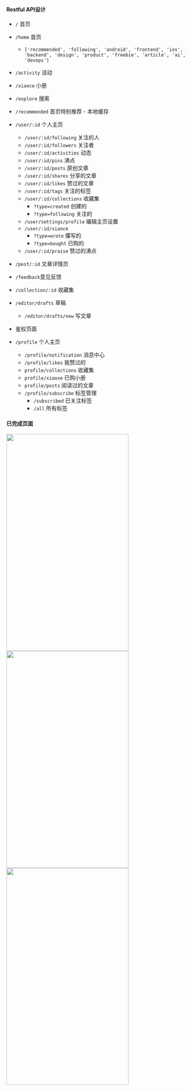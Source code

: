 #### Restful API设计
- `/` 首页
- `/home` 首页
    - `['recommended', 'following', 'android', 'frontend', 'ios', 'backend', 'design', 'product', 'freebie', 'article', 'ai', 'devops']`
- `/activity` 活动
- `/xiaoce` 小册
- `/explore` 搜索
- `/recommended` 首页特别推荐 - 本地缓存
- `/user/:id` 个人主页
    - `/user/:id/following` 关注的人
    - `/user/:id/followers` 关注者
    - `/user/:id/activities` 动态
    - `/user/:id/pins` 沸点
    - `/user/:id/posts` 原创文章
    - `/user/:id/shares` 分享的文章
    - `/user/:id/likes` 赞过的文章
    - `/user/:id/tags` 关注的标签
    - `/user/:id/collections` 收藏集
        - `?type=created` 创建的
        - `?type=following` 关注的
    - `/user/settings/profile` 编辑主页设置
    - `/user/:id/xiaoce`
        - `?type=wrote` 攥写的
        - `?type=bought` 已购的
    - `/user/:id/praise` 赞过的沸点
- `/post/:id` 文章详情页
- `/feedback`意见反馈
- `/collection/:id` 收藏集
- `/editor/drafts` 草稿
    - `/editor/drafts/new` 写文章

- 鉴权页面
- `/profile` 个人主页
    - `/profile/notification` 消息中心
    - `/profile/likes` 我赞过的
    - `profile/collections` 收藏集
    - `profile/xiaoxe` 已购小册
    - `profile/posts` 阅读过的文章
    - `/profile/subscribe` 标签管理
        - `/subscribed` 已关注标签
        - `/all` 所有标签

#### 已完成页面
<img src="https://github.com/SusieChang/react-app/blob/master/doc/%E6%95%88%E6%9E%9C%E5%9B%BE/localhost_3000_(iPhone%205_SE).png" width="320" height="568" style="float: left">
<img src="https://github.com/SusieChang/react-app/blob/master/doc/%E6%95%88%E6%9E%9C%E5%9B%BE/localhost_3000_auth(iPhone%205_SE).png" width="320" height="568" style="float: left">
<img src="https://github.com/SusieChang/react-app/blob/master/doc/%E6%95%88%E6%9E%9C%E5%9B%BE/localhost_3000_register(iPhone%205_SE).png" width="320" height="568" style="float: left">
